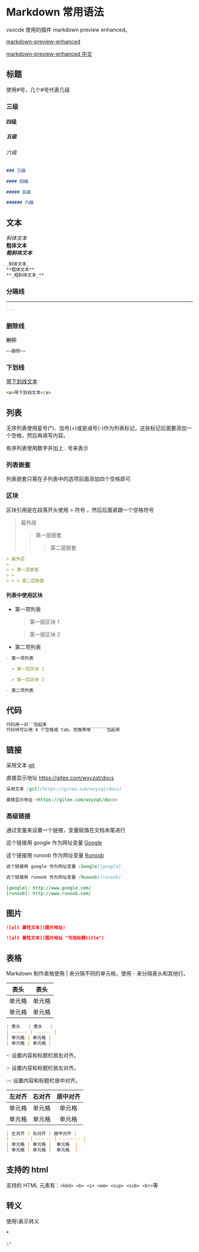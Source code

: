 # Markdown 常用语法

vsocde 使用的插件 markdown preview enhanced。

[markdown-preview-enhanced](https://github.com/shd101wyy/markdown-preview-enhanced)

[markdown-preview-enhanced 中文](https://shd101wyy.github.io/markdown-preview-enhanced/#/zh-cn/markdown-basics)

## 标题

使用#号，几个#号代表几级

### 三级

#### 四级

##### 五级

###### 六级

```md
### 三级

#### 四级

##### 五级

###### 六级
```

## 文本

_斜体文本_  
**粗体文本**  
**_粗斜体文本_**

```md
_斜体文本_  
**粗体文本**  
**_粗斜体文本_**
```

### 分隔线

---

```md
---
```

### 删除线

~~删除~~

```md
~~删除~~
```

### 下划线

<u>带下划线文本</u>

```md
<u>带下划线文本</u>
```

## 列表

无序列表使用星号(\*)、加号(+)或是减号(-)作为列表标记，这些标记后面要添加一个空格，然后再填写内容。

有序列表使用数字并加上 . 号来表示

### 列表嵌套

列表嵌套只需在子列表中的选项前面添加四个空格即可

### 区块

区块引用是在段落开头使用 > 符号 ，然后后面紧跟一个空格符号

> 最外层
>
> > 第一层嵌套
> >
> > > 第二层嵌套

```md
> 最外层
>
> > 第一层嵌套
> >
> > > 第二层嵌套
```

#### 列表中使用区块

- 第一项列表

  > 第一层区块 1

  > 第一层区块 2

- 第二项列表

```md
- 第一项列表

  > 第一层区块 1

  > 第一层区块 2

- 第二项列表
```

## 代码

```````md
代码用一对``包起来
代码块可以用 4 个空格或 tab，但推荐用``````包起来
```````

## 链接

采用文本 [git](https://gitee.com/wxyzqt/docs)

直接显示地址 <https://gitee.com/wxyzqt/docs>

```md
采用文本 [git](https://gitee.com/wxyzqt/docs)

直接显示地址 <https://gitee.com/wxyzqt/docs>
```

### 高级链接

通过变量来设置一个链接，变量赋值在文档末尾进行

这个链接用 google 作为网址变量 [Google][google]

这个链接用 runoob 作为网址变量 [Runoob][runoob]

[google]: http://www.google.com/
[runoob]: http://www.runoob.com/

```md
这个链接用 google 作为网址变量 [Google][google]

这个链接用 runoob 作为网址变量 [Runoob][runoob]

[google]: http://www.google.com/
[runoob]: http://www.runoob.com/
```

## 图片

```md
![alt 属性文本](图片地址)

![alt 属性文本](图片地址 "可选标题title")
```

## 表格

Markdown 制作表格使用 | 来分隔不同的单元格，使用 - 来分隔表头和其他行。

| 表头   | 表头   |
| ------ | ------ |
| 单元格 | 单元格 |
| 单元格 | 单元格 |

```md
| 表头   | 表头   |
| ------ | ------ |
| 单元格 | 单元格 |
| 单元格 | 单元格 |
```

-: 设置内容和标题栏居右对齐。

:- 设置内容和标题栏居左对齐。

:-: 设置内容和标题栏居中对齐。

| 左对齐 | 右对齐 | 居中对齐 |
| :----- | -----: | :------: |
| 单元格 | 单元格 |  单元格  |
| 单元格 | 单元格 |  单元格  |

```md
| 左对齐 | 右对齐 | 居中对齐 |
| :----- | -----: | :------: |
| 单元格 | 单元格 |  单元格  |
| 单元格 | 单元格 |  单元格  |
```

## 支持的 html

支持的 HTML 元素有：`<kbd> <b> <i> <em> <sup> <sub> <br>`等

## 转义

使用\表示转义

\*

```md
\*
```
